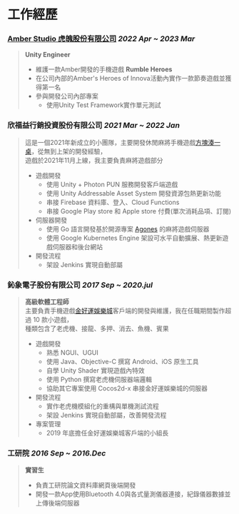 # 工作經歷

### **[Amber Studio 虎魄股份有限公司](https://amberstudio.com/)** *2022 Apr ~ 2023 Mar*
> **Unity Engineer**
> - 維護一款Amber開發的手機遊戲 **Rumble Heroes**
> - 在公司內部的Amber's Heroes of Innova活動內實作一款節奏遊戲並獲得第一名
> - 參與開發公司內部專案
>   - 使用Unity Test Framework實作單元測試

### **欣福益行銷投資股份有限公司** *2021 Mar ~ 2022 Jan*
> 這是一個2021年新成立的小團隊，主要開發休閒麻將手機遊戲[方塊湊一桌](https://www.facebook.com/CubeMahjong/)，從無到上架的開發經驗，<br/>
遊戲於2021年11月上線，我主要負責麻將遊戲部分
> - 遊戲開發
>   - 使用 Unity + Photon PUN 服務開發客戶端遊戲
>   - 使用 Unity Addressable Asset System 開發資源包熱更新功能
>   - 串接 Firebase 資料庫、登入、Cloud Functions
>   - 串接 Google Play store 和 Apple store 付費(單次消耗品項、訂閱) 
> - 伺服器開發
>   - 使用 Go 語言開發基於開源專案 [Agones](https://agones.dev/site/) 的麻將遊戲伺服器
>   - 使用 Google Kubernetes Engine 架設可水平自動擴展、熱更新遊戲伺服器和後台網站
> - 開發流程
>   - 架設 Jenkins 實現自動部屬

### **鈊象電子股份有限公司**  *2017 Sep ~ 2020.jul*
> **高級軟體工程師**  
> 主要負責手機遊戲[金好運娛樂城](https://www.goodluck777.com/)客戶端的開發與維護，我在任職期間製作超過 10 款小遊戲，<br/>
種類包含了老虎機、接龍、多押、消去、魚機、賓果
> - 遊戲開發
>   - 熟悉 NGUI、UGUI
>   - 使用 Java、Objective-C 撰寫 Android、iOS 原生工具
>   - 自學 Unity Shader 實現遊戲內特效
>   - 使用 Python 撰寫老虎機伺服器端邏輯
>   - 協助其它專案使用 Cocos2d-x 串接金好運娛樂城的伺服器
> - 開發流程
>   - 實作老虎機模組化的重構與單機測試流程
>   - 架設 Jenkins 實現自動部屬，改善開發流程
> - 專案管理
>   - 2019 年底擔任金好運娛樂城客戶端的小組長

### **工研院**  *2016 Sep ~ 2016.Dec*
> **實習生**
> - 負責工研院論文資料庫網頁後端開發
> - 開發一款App使用Bluetooth 4.0與各式量測儀器連接，紀錄儀器數據並上傳後端伺服器